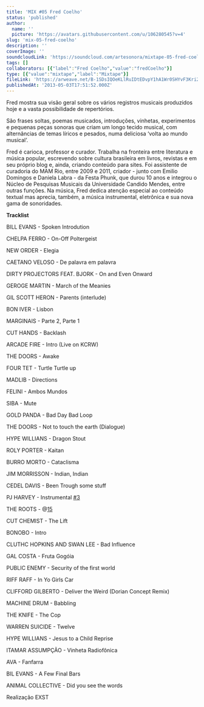 ```yaml
---
title: 'MIX #05 Fred Coelho'
status: 'published'
author:
  name: ''
  picture: 'https://avatars.githubusercontent.com/u/106280545?v=4'
slug: 'mix-05-fred-coelho'
description: ''
coverImage: ''
soundcloudLink: 'https://soundcloud.com/artesonora/mixtape-05-fred-coelho?in=artesonora/sets/programas2013&si=6033c865897b4267981032ddabb5af09&utm_source=clipboard&utm_medium=text&utm_campaign=social_sharing'
tags: []
collaborators: [{"label":"Fred Coelho","value":"fredCoelho"}]
type: [{"value":"mixtape","label":"Mixtape"}]
fileLink: 'https://arweave.net/B-1SDsIQOeKLlRuIDtEDvpY1hA1Wr0SHYvF3Kri2JJc'
publishedAt: '2013-05-03T17:51:52.000Z'
---
```


Fred mostra sua visão geral sobre os vários registros musicais produzidos hoje e a vasta possibilidade de repertórios.

São frases soltas, poemas musicados, introduções, vinhetas, experimentos e pequenas peças sonoras que criam um longo tecido musical, com alternâncias de temas líricos e pesados, numa deliciosa ‘volta ao mundo musical’.

Fred é carioca, professor e curador. Trabalha na fronteira entre literatura e música popular, escrevendo sobre cultura brasileira em livros, revistas e em seu próprio blog e, ainda, criando conteúdo para sites. Foi assistente de curadoria do MAM Rio, entre 2009 e 2011, criador - junto com Emilio Domingos e Daniela Labra - da Festa Phunk, que durou 10 anos e integrou o Núcleo de Pesquisas Musicais da Universidade Candido Mendes, entre outras funções. Na música, Fred dedica atenção especial ao conteúdo textual mas aprecia, também, a música instrumental, eletrônica e sua nova gama de sonoridades.

**Tracklist**

BILL EVANS - Spoken Introdution

CHELPA FERRO - On-Off Poltergeist

NEW ORDER - Elegia

CAETANO VELOSO - De palavra em palavra

DIRTY PROJECTORS FEAT. BJORK - On and Even Onward

GEROGE MARTIN - March of the Meanies

GIL SCOTT HERON - Parents (interlude)

BON IVER - Lisbon

MARGINAIS - Parte 2, Parte 1

CUT HANDS - Backlash

ARCADE FIRE - Intro (Live on KCRW)

THE DOORS - Awake

FOUR TET - Turtle Turtle up

MADLIB - Directions

FELINI - Ambos Mundos

SIBA - Mute

GOLD PANDA - Bad Day Bad Loop

THE DOORS - Not to touch the earth (Dialogue)

HYPE WILLIANS - Dragon Stout

ROLY PORTER - Kaitan

BURRO MORTO - Cataclisma

JIM MORRISSON - Indian, Indian

CEDEL DAVIS - Been Trough some stuff

PJ HARVEY - Instrumental [#3](https://soundcloud.com/tags/3)

THE ROOTS - @[15](https://soundcloud.com/15)

CUT CHEMIST - The Lift

BONOBO - Intro

CLUTHC HOPKINS AND SWAN LEE - Bad Influence

GAL COSTA - Fruta Gogóia

PUBLIC ENEMY - Security of the first world

RIFF RAFF - In Yo Girls Car

CLIFFORD GILBERTO - Deliver the Weird (Dorian Concept Remix)

MACHINE DRUM - Babbling

THE KNIFE - The Cop

WARREN SUICIDE - Twelve

HYPE WILLIANS - Jesus to a Child Reprise

ITAMAR ASSUMPÇÃO - Vinheta Radiofônica

AVA - Fanfarra

BIL EVANS - A Few Final Bars

ANIMAL COLLECTIVE - Did you see the words

Realização EXST